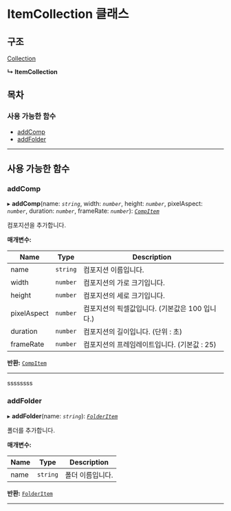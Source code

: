 # ItemCollection 클래스

## 구조

[Collection](/javascript-api/콜렉션%20API/collection-class.md)

**↳ ItemCollection**

## 목차

### 사용 가능한 함수

- [addComp](/javascript-api/콜렉션%20API/itemcollection-class.md#addcomp)
- [addFolder](/javascript-api/콜렉션%20API/itemcollection-class.md#addfolder)

---

## 사용 가능한 함수

<a id="addcomp"></a>

### addComp

▸ **addComp**(name: _`string`_, width: _`number`_, height: _`number`_, pixelAspect: _`number`_, duration: _`number`_, frameRate: _`number`_): [_`CompItem`_](/javascript-api/아이템%20API/compitem-class.md)

컴포지션을 추가합니다.

**매개변수:**

| Name        | Type     | Description                                     |
| ----------- | -------- | ----------------------------------------------- |
| name        | `string` | 컴포지션 이름입니다.                            |
| width       | `number` | 컴포지션의 가로 크기입니다.                     |
| height      | `number` | 컴포지션의 세로 크기입니다.                     |
| pixelAspect | `number` | 컴포지션의 픽셀값입니다. (기본값은 100 입니다.) |
| duration    | `number` | 컴포지션의 길이입니다. (단위 : 초)              |
| frameRate   | `number` | 컴포지션의 프레임레이트입니다. (기본값 : 25)    |

**반환:** [`CompItem`](/javascript-api/아이템%20API/compitem-class.md)

---

<a id="addfolder"></a>
ssssssss

### addFolder

▸ **addFolder**(name: _`string`_): [_`FolderItem`_](/javascript-api/아이템%20API/folderitem-class.md)

폴더를 추가합니다.

**매개변수:**

| Name | Type     | Description      |
| ---- | -------- | ---------------- |
| name | `string` | 폴더 이름입니다. |

**반환:** [`FolderItem`](/javascript-api/아이템%20API/folderitem-class.md)

---
